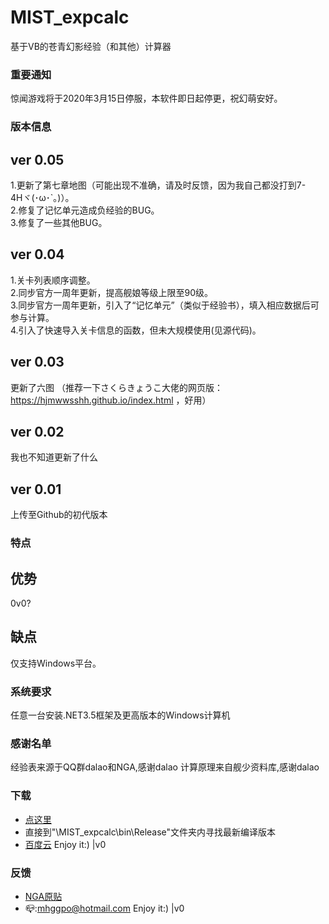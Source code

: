 # MIST_expcalc
基于VB的苍青幻影经验（和其他）计算器
### 重要通知
惊闻游戏将于2020年3月15日停服，本软件即日起停更，祝幻萌安好。
### 版本信息
## ver 0.05
1.更新了第七章地图（可能出现不准确，请及时反馈，因为我自己都没打到7-4Hヾ(･ω･`｡)）。  
2.修复了记忆单元造成负经验的BUG。  
3.修复了一些其他BUG。  
## ver 0.04
1.关卡列表顺序调整。  
2.同步官方一周年更新，提高舰娘等级上限至90级。  
3.同步官方一周年更新，引入了“记忆单元”（类似于经验书），填入相应数据后可参与计算。  
4.引入了快速导入关卡信息的函数，但未大规模使用(见源代码)。
## ver 0.03
更新了六图
（推荐一下さくらきょうこ大佬的网页版：https://hjmwwsshh.github.io/index.html ，好用）
## ver 0.02
我也不知道更新了什么
## ver 0.01
上传至Github的初代版本
### 特点
## 优势
0v0?
## 缺点
仅支持Windows平台。
### 系统要求
任意一台安装.NET3.5框架及更高版本的Windows计算机
### 感谢名单
 经验表来源于QQ群dalao和NGA,感谢dalao
 计算原理来自舰少资料库,感谢dalao
### 下载
- [点这里](https://github.com/mhggpo/MIST_expcalc/releases)
- 直接到"\MIST_expcalc\bin\Release\"文件夹内寻找最新编译版本
- [百度云](https://pan.baidu.com/s/1dYBdtHY2JsH2QlKm3PDCZw)
 Enjoy it:) |v0
 ### 反馈
- [NGA原贴](https://bbs.nga.cn/read.php?tid=16365504)
- 📪:mhggpo@hotmail.com
 Enjoy it:) |v0


